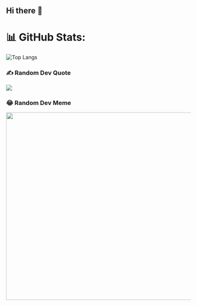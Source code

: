 ## Hi there 👋

# 📊 GitHub Stats:
![Top Langs](https://github-readme-stats.vercel.app/api/top-langs/?username=diegargon&langs_count=8)
### ✍️ Random Dev Quote
![](https://quotes-github-readme.vercel.app/api?type=horizontal&theme=dark)

### 😂 Random Dev Meme
<img src="https://random-memer.herokuapp.com/" width="512px"/>
